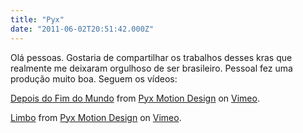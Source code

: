 ```yaml
---
title: "Pyx"
date: "2011-06-02T20:51:42.000Z"
---
```


Olá pessoas. Gostaria de compartilhar os trabalhos desses kras que realmente me deixaram orgulhoso de ser brasileiro. Pessoal fez uma produção muito boa. Seguem os vídeos:

[Depois do Fim do Mundo](http://vimeo.com/23029757) from [Pyx Motion Design](http://vimeo.com/user6916146) on [Vimeo](http://vimeo.com).

[Limbo](http://vimeo.com/23214038) from [Pyx Motion Design](http://vimeo.com/user6916146) on [Vimeo](http://vimeo.com).